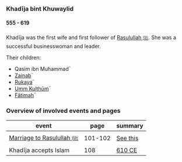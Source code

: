 ### Khadīja bint Khuwaylid
#### 555 - 619

Khadīja was the first wife and first follower of [Rasulullah ﷺ](0570_Rasulullah). She was a successful businesswoman and leader.

Their children:

- Qasim ibn Muhammadؓ
- [Zainabؓ](0601_Zainab)
- [Rukayaؓ](0604_Rukayyah)
- [Umm Kulthūmؓ](0605_Umm_Kulthum)
- [Fātimahؓ](0606_Fatimah)

### Overview of involved events and pages

event | page | summary
-|-|-
[Marriage to Rasulullah ﷺ](../events/0570_Birth_to_prophethood) | 101-102 | [See this](../events/0595_marriage)
Khadīja accepts Islam | 108 | [610 CE](../events/0610_Dawn_of_prophethood)
